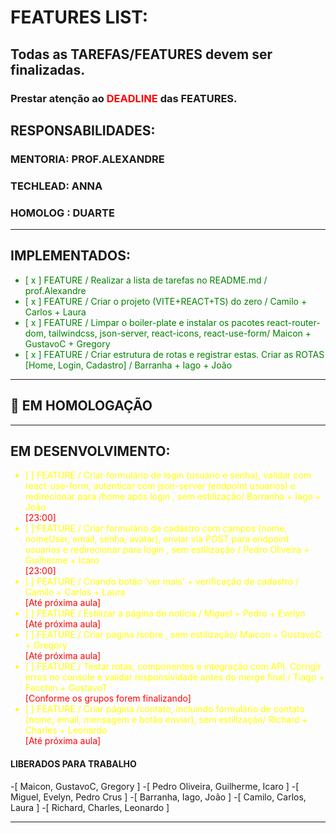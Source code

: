 # FEATURES LIST:

## Todas as TAREFAS/FEATURES devem ser finalizadas.
### Prestar atenção ao <span style="color:red">DEADLINE</span> das FEATURES. 

## RESPONSABILIDADES:
### MENTORIA: PROF.ALEXANDRE
### TECHLEAD: ANNA
### HOMOLOG : DUARTE

---
## IMPLEMENTADOS:
<ul style="color:green">
<li>[ x ] FEATURE / Realizar a lista de tarefas no README.md / prof.Alexandre </li>
<li>[ x ] FEATURE / Criar o projeto (VITE+REACT+TS) do zero / Camilo + Carlos + Laura</li>
<li>[ x ] FEATURE / Limpar o boiler-plate e instalar os pacotes react-router-dom, tailwindcss, json-server, react-icons, react-use-form/ Maicon + GustavoC + Gregory  </li>
<li>[ x ] FEATURE / Criar estrutura de rotas e registrar estas. Criar as ROTAS [Home, Login, Cadastro] / Barranha + Iago + João </li> 
</ul>

---
## 🚧 EM HOMOLOGAÇÃO  
<ul style="color:orange">
</ul>


---
## EM DESENVOLVIMENTO:
<ul style="color:yellow">
<li>[   ] FEATURE / Criar formulário de login (usuário e senha), validar com react-use-form, autenticar com json-server (endpoint usuarios) e redirecionar para /home após login , sem estilização/ Barranha + Iago + João</li>
<span style="color:red">[23:00]</span>

<li>[   ] FEATURE / Criar formulário de cadastro com campos (nome, nomeUser, email, senha, avatar), enviar via POST para endpoint usuarios e redirecionar para login , sem estilização / Pedro Oliveira + Guilherme + Icaro</li>
<span style="color:red">[23:00]</span>

<li>[   ] FEATURE / Criando botão 'ver mais' + verificação de cadastro / Camilo + Carlos + Laura</li>
<span style="color:red">[Até próxima aula]</span>

<li>[   ] FEATURE / Estilizar a página de notícia / Miguel + Pedro + Evelyn</li>
<span style="color:red">[Até próxima aula]</span>

<li>[   ] FEATURE / Criar página /sobre , sem estilização/ Maicon + GustavoC + Gregory</li>
<span style="color:red">[Até próxima aula]</span>

<li>[   ] FEATURE / Testar rotas, componentes e integração com API. Corrigir erros no console e validar responsividade antes do merge final / Tiago + Facchin + GustavoT</li>
<span style="color:red">[Conforme os grupos forem finalizando]</span>

<li>[   ] FEATURE / Criar página /contato, incluindo formulário de contato (nome, email, mensagem e botão enviar), sem estilização/ Richard + Charles + Leonardo</li>
<span style="color:red">[Até próxima aula]</span>
</ul>




####  **LIBERADOS PARA TRABALHO**
-[ Maicon, GustavoC, Gregory ] 
-[ Pedro Oliveira, Guilherme, Icaro ]
-[ Miguel, Evelyn, Pedro Crus ]
-[ Barranha, Iago, João ]
-[ Camilo, Carlos, Laura ]
-[ Richard, Charles, Leonardo ]

---

